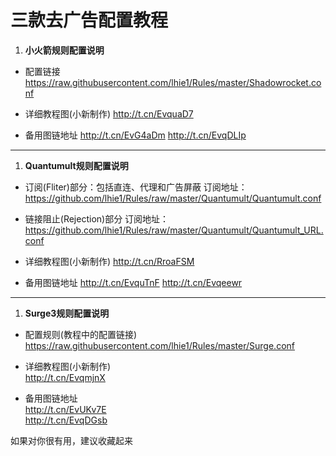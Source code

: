 # 三款去广告配置教程

1. **小火箭规则配置说明**

- 配置链接
https://raw.githubusercontent.com/lhie1/Rules/master/Shadowrocket.conf

- 详细教程图(小新制作)
http://t.cn/EvquaD7

- 备用图链地址
http://t.cn/EvG4aDm
http://t.cn/EvqDLIp


----------------------------
1. **Quantumult规则配置说明**

- 订阅(Fliter)部分：包括直连、代理和广告屏蔽
订阅地址：https://github.com/lhie1/Rules/raw/master/Quantumult/Quantumult.conf

- 链接阻止(Rejection)部分
订阅地址：https://github.com/lhie1/Rules/raw/master/Quantumult/Quantumult_URL.conf

- 详细教程图(小新制作)
http://t.cn/RroaFSM

- 备用图链地址
http://t.cn/EvquTnF
http://t.cn/Evqeewr

----------------------------
1. **Surge3规则配置说明**

- 配置规则(教程中的配置链接)
https://raw.githubusercontent.com/lhie1/Rules/master/Surge.conf

- 详细教程图(小新制作)  
http://t.cn/EvqmjnX  

- 备用图链地址  
http://t.cn/EvUKv7E  
http://t.cn/EvqDGsb  

如果对你很有用，建议收藏起来
